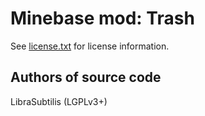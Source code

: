 Minebase mod: Trash
===================
See [license.txt](./license.txt) for license information.

Authors of source code
----------------------
LibraSubtilis (LGPLv3+)
